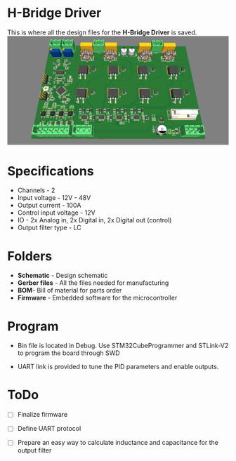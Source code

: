 ﻿# H-Bridge Driver

This is where all the design files for the **H-Bridge Driver** is saved. 
![Render](https://raw.githubusercontent.com/nadeeofthings/2ch-hbridge-pcb/main/Render.PNG)

# Specifications

 - Channels - 2
 - Input voltage - 12V - 48V
 - Output current - 100A
 - Control input voltage - 12V
 - IO - 2x Analog in, 2x Digital in, 2x Digital out (control) 
 - Output filter type - LC

# Folders

 - **Schematic** - Design schematic
 - **Gerber files** - All the files needed for manufacturing
 - **BOM**- Bill of material for parts order
 - **Firmware** - Embedded software for the microcontroller

# Program 
- Bin file is located in Debug. Use STM32CubeProgrammer and STLink-V2 to program the board through SWD

- UART link is provided to tune the PID parameters and enable outputs.

# ToDo

 - [ ] Finalize firmware
 - [ ] Define UART protocol
 - [ ] Prepare an easy way to calculate inductance and capacitance for the output filter

